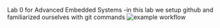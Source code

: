 Lab 0 for Advanced Embedded Systems
-in this lab we setup github and familiarized ourselves with git commands
![example workflow](https://github.com/YrnehEpoc/Adv-embsys/actions/workflows/main.yml/badge.svg)